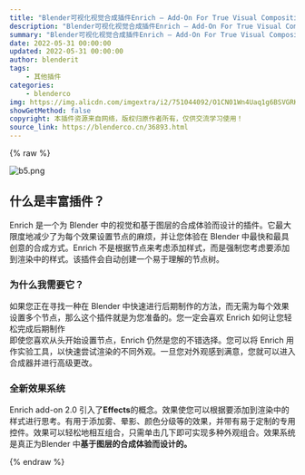 ```yaml
---
title: "Blender可视化视觉合成插件Enrich – Add-On For True Visual Compositing"
description: "Blender可视化视觉合成插件Enrich – Add-On For True Visual Compositing"
summary: "Blender可视化视觉合成插件Enrich – Add-On For True Visual Compositing"
date: 2022-05-31 00:00:00
updated: 2022-05-31 00:00:00
author: blenderit
tags: 
    - 其他插件
categories:
    - blenderco
img: https://img.alicdn.com/imgextra/i2/751044092/O1CN01Wn4Uaq1g6BSVGRKQX_!!751044092.png
showGetMethod: false
copyright: 本插件资源来自网络，版权归原作者所有，仅供交流学习使用！
source_link: https://blenderco.cn/36893.html
---
```


{% raw %}
<p><img class="aligncenter" src="https://img.alicdn.com/imgextra/i2/751044092/O1CN01Wn4Uaq1g6BSVGRKQX_!!751044092.png" alt="b5.png"></p><h2><strong>什么是丰富插件？</strong></h2><p>Enrich 是一个为 Blender 中的视觉和基于图层的合成体验而设计的插件。它最大限度地减少了为每个效果设置节点的麻烦，并让您体验在 Blender 中最快和最具创意的合成方式。Enrich 不是根据节点来考虑添加样式，而是强制您考虑要添加到渲染中的样式。该插件会自动创建一个易于理解的节点树。</p><h3><strong>为什么我需要它？</strong></h3><p>如果您正在寻找一种在 Blender 中快速进行后期制作的方法，而无需为每个效果设置多个节点，那么这个插件就是为您准备的。您一定会喜欢 Enrich 如何让您轻松完成后期制作<br>
即使您喜欢从头开始设置节点，Enrich 仍然是您的不错选择。您可以将 Enrich 用作实验工具，以快速尝试渲染的不同外观。一旦您对外观感到满意，您就可以进入合成器并进行高级更改。</p><h3></h3><h3>全新效果系统</h3><p>Enrich add-on 2.0 引入了<strong>Effects</strong>的概念。效果使您可以根据要添加到渲染中的样式进行思考。有用于添加雾、晕影、颜色分级等的效果，并带有易于定制的专用控件。效果可以轻松地相互组合，只需单击几下即可实现多种外观组合。效果系统是真正为Blender 中<strong>基于图层的合成体验而设计的。</strong></p>
<div style="display: none">blenderco</div>
{% endraw %}